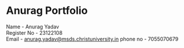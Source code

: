 # Anurag Portfolio  
Name - Anurag Yadav  
Register No - 23122108  
Email - anurag.yadav@msds.christuniversity.in
phone no - 7055070679
